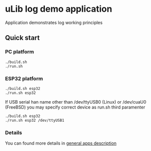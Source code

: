 # uLib log demo application

Application demonstrates log working principles

## Quick start

### PC platform

```
./build.sh
./run.sh
```
### ESP32 platform

```
./build.sh esp32
./run.sh esp32
```

If USB serial han name other than /dev/ttyUSB0 (Linux) or /dev/cuaU0 (FreeBSD) you may specify correct device as run.sh third paramenter

```
./build.sh esp32
./run.sh esp32 /dev/ttyUSB1
```

### Details

You can found more details in [general apps description](../Readme.md)

